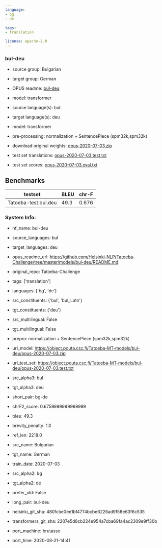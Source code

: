 ```yaml
---
language: 
- bg
- de

tags:
- translation

license: apache-2.0
---
```


### bul-deu

* source group: Bulgarian 
* target group: German 
*  OPUS readme: [bul-deu](https://github.com/Helsinki-NLP/Tatoeba-Challenge/tree/master/models/bul-deu/README.md)

*  model: transformer
* source language(s): bul
* target language(s): deu
* model: transformer
* pre-processing: normalization + SentencePiece (spm32k,spm32k)
* download original weights: [opus-2020-07-03.zip](https://object.pouta.csc.fi/Tatoeba-MT-models/bul-deu/opus-2020-07-03.zip)
* test set translations: [opus-2020-07-03.test.txt](https://object.pouta.csc.fi/Tatoeba-MT-models/bul-deu/opus-2020-07-03.test.txt)
* test set scores: [opus-2020-07-03.eval.txt](https://object.pouta.csc.fi/Tatoeba-MT-models/bul-deu/opus-2020-07-03.eval.txt)

## Benchmarks

| testset               | BLEU  | chr-F |
|-----------------------|-------|-------|
| Tatoeba-test.bul.deu 	| 49.3 	| 0.676 |


### System Info: 
- hf_name: bul-deu

- source_languages: bul

- target_languages: deu

- opus_readme_url: https://github.com/Helsinki-NLP/Tatoeba-Challenge/tree/master/models/bul-deu/README.md

- original_repo: Tatoeba-Challenge

- tags: ['translation']

- languages: ['bg', 'de']

- src_constituents: {'bul', 'bul_Latn'}

- tgt_constituents: {'deu'}

- src_multilingual: False

- tgt_multilingual: False

- prepro:  normalization + SentencePiece (spm32k,spm32k)

- url_model: https://object.pouta.csc.fi/Tatoeba-MT-models/bul-deu/opus-2020-07-03.zip

- url_test_set: https://object.pouta.csc.fi/Tatoeba-MT-models/bul-deu/opus-2020-07-03.test.txt

- src_alpha3: bul

- tgt_alpha3: deu

- short_pair: bg-de

- chrF2_score: 0.6759999999999999

- bleu: 49.3

- brevity_penalty: 1.0

- ref_len: 2218.0

- src_name: Bulgarian

- tgt_name: German

- train_date: 2020-07-03

- src_alpha2: bg

- tgt_alpha2: de

- prefer_old: False

- long_pair: bul-deu

- helsinki_git_sha: 480fcbe0ee1bf4774bcbe6226ad9f58e63f6c535

- transformers_git_sha: 2207e5d8cb224e954a7cba69fa4ac2309e9ff30b

- port_machine: brutasse

- port_time: 2020-08-21-14:41